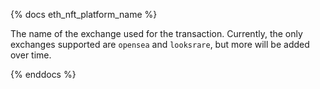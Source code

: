 {% docs eth_nft_platform_name %}

The name of the exchange used for the transaction. Currently, the only exchanges supported are `opensea` and `looksrare`, but more will be added over time. 

{% enddocs %}